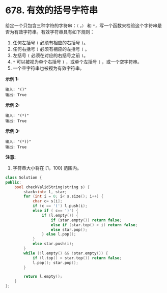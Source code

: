 # 678. 有效的括号字符串

给定一个只包含三种字符的字符串：`（` ，`）` 和 `*`，写一个函数来检验这个字符串是否为有效字符串。有效字符串具有如下规则：

1. 任何左括号 `(` 必须有相应的右括号 `)`。
2. 任何右括号 `)` 必须有相应的左括号 `(` 。
3. 左括号 `(` 必须在对应的右括号之前 `)`。
4. `*` 可以被视为单个右括号 `)` ，或单个左括号 `(` ，或一个空字符串。
5. 一个空字符串也被视为有效字符串。

**示例 1:**

```
输入: "()"
输出: True
```

**示例 2:**

```
输入: "(*)"
输出: True
```

**示例 3:**

```
输入: "(*))"
输出: True
```

**注意:**

1. 字符串大小将在 \[1，100] 范围内。

```cpp
class Solution {
public:
    bool checkValidString(string s) {
        stack<int> l, star;
        for (int i = 0; i< s.size(); i++) {
            char c= s[i];
            if (c == '(') l.push(i);
            else if ( c== ')') {
                if (l.empty()) {
                    if (star.empty()) return false;
                    else if (star.top() > i) return false;
                    else star.pop();
                } else l.pop();
            }
            else star.push(i);
        }
        while (!l.empty() && !star.empty()) {
            if (l.top() > star.top()) return false;
            l.pop(); star.pop();
        }

        return l.empty();
    }
};
```

